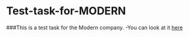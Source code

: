 # Test-task-for-MODERN
###This is a test task for the Modern company.
-You can look at it [here](https://grandmozer.github.io/Test-task-for-MODERN/)
